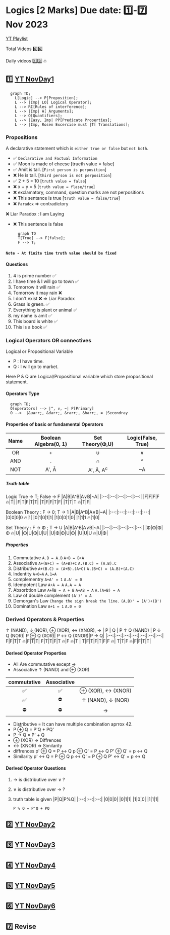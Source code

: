 # Logics [2 Marks] Due date: :one:_-_:seven: Nov 2023

[YT Playlist](https://www.youtube.com/playlist?list=PLC36xJgs4dxF5fTaOmUjEJJS8PMnbgO_Y)

Total Videos  :six::six:

Daily videos :one::zero: 🔥

## :one: [YT NovDay1][LOGIC_NOV_DAY1_YT_LINK]

```mermaid
  graph TD;
    L[Logic] --> P[Proposition];
    L --> |Imp| LO[ Logical Operator];
    L --> RI[Rules of interference];
    L --> |Imp| A[ Arguments];
    L --> Q[Quantifiers];
    L --> |Easy, Imp| PP[Predicate Properties];
    L --> |Imp, Rosen Excercise must |T[ Translations];
```

### Propositions

A declarative statement which is `either true or false` but `not both`.

- ✅ `Declarative and Factual Information`
- ✅ Moon is made of cheese [trueth value = false]
- ✅ Amit is tall. [`First person is perposition`]
- ❌ He is tall. [`third person is not perposition`]
- ✅ 2 + 5 = 10 [`truth value = false`]
- ❌ x + y = 5 [`truth value = flase/true`]
- ❌ exclamatory, command, question marks are not perpositions
- ❌ This sentance is true [`truth value = false/true`]
- ❌ `Paradox` => contradictory

❌ Liar Paradox : I am Laying

- ❌ This sentence is false

  ```mermaid
    graph TD
    T[True] --> F[false];
    F --> T;
  ```

#### `Note - At finite time truth value should be fixed`

#### Questions

1. 4 is prime number ✅
2. I have time & I will go to town ✅
3. Tomorrow it will rain ✅
4. Tomorrow it may rain ❌
5. I don't exist ❌ => Liar Paradox
6. Grass is green. ✅
7. Everything is plant or animal ✅
8. my name is amit ✅
9. This board is white ✅
10. This is a book ✅

### Logical Operators OR connectives

Logical or Propositional Variable

- P : I have time.
- Q : I will go to market.  

Here P & Q are Logical/Propositional variable which store propositional statement.

#### Operators Type

```mermaid
  graph TD;
  O[operators] --> |^, ∨, ~| P[Primary]
  O -->  |&uarr;, &darr;, &rarr;, &harr;, ⊕ |Secondray
```

#### Properties of basic or fundamental Operators

|Name|Boolean Algebra(0, 1)|Set Theory(Φ,U)|Logic(False, True)
|:--:|:--:|:--:|:--:|
|OR|+|∪|∨|
|AND|.|∩|^|
|NOT|A', Ā|A', Ā, A<sup>c</sup>|~A|

##### Truth table

Logic True &rarr; T; False &rarr; F
|A|B|A^B|A∨B|~A|
|:--:|:--:|:--:|:--:|:--:|
|F|F|F|F :fire:|T|
|F|T|F|T|T|
|T|F|F|T|F|
|T|T|T :fire:|T|F|

Boolean Theory :  F &rarr; 0; T &rarr; 1
|A|B|A^B|A∨B|~A|
|:--:|:--:|:--:|:--:|:--:|
|0|0|0|0 :fire:|1|
|0|1|0|1|1|
|1|0|0|1|0|
|1|1|1 :fire:|1|0|

Set Theory : F &rarr; Φ ; T &rarr; U
|A|B|A^B|A∨B|~A|
|:--:|:--:|:--:|:--:|:--:|
|Φ|Φ|Φ|Φ :fire:|U|
|Φ|U|Φ|U|U|
|U|Φ|Φ|U|Φ|
|U|U|U :fire:|U|Φ|

##### Properties

1. Commutative
    `A.B = A.B`
    `A+B = B+A`
2. Associative
   `A+(B+C) = (A+B)+C`
   `A.(B.C) = (A.B).C`
3. Distributive
  `A+(B.C) = (A+B).(A+C)`
  `A.(B+C) = (A.B)+(A.C)`
4. Indentity
   `A+0=A`
   `A.1=A`
5. complementry
   `A+A' = 1`
   `A.A' = 0`
6. Idempotent Law
   `A+A = A`
   `A.A = A`
7. Absorbtion Law
   `A+ĀB = A + B`
   `A+AB = A`
   `A.(A+B) = A`
8. Law of double complement
   `(A')' = A`
9. Demorgan's Law
    `Change the sign break the line.`
     `(A.B)' = (A')+(B')`
10. Domination Law
    `A+1 = 1`
    `A.0 = 0`

### Derived Operators & Properties

&uarr; (NAND), &darr; (NOR), ⊕ (XOR), &harr; (XNOR), &rarr;
| P | Q | P &uarr; Q (NAND) | P &darr; Q (NOR)| P ⊕ Q (XOR)| P &harr; Q (XNOR)|P &rarr; Q|
|:--:|:--:|:--:|:--:|:--:|:--:|:--:|
F|F|T|T 🔥|F|T|T|
F|T|T|F|T 🔥|F 🔥|T |
T|F|T|F|T|F|F 🔥|
T|T|F 🔥|F|F|T|T|

#### Derived Operator Properties

- All Are commutative except &rarr;
- Associative &uarr; (NAND) and ⊕ (XOR)
  
|commutative|Associative||
|:--:|:--:|:--:|
✅|✅|⊕ (XOR), &harr; (XNOR)
✅|⛔|&uarr; (NAND), &darr; (NOR)
⛔|⛔|&rarr;

- Distributive = It can have multiple combination aprrox 42.
- P ⊕ Q = P'Q + PQ'
- P &rarr; Q = P' + Q
- ⊕ (XOR) => Diffrences
- &harr; (XNOR) => Similarity
- diffrences
  p' ⊕ Q = P &harr; Q
  p ⊕ Q' = P &harr; Q
  P' ⊕ Q' = p &harr; Q
- Similarity
   p' &harr; Q = P ⊕ Q
  p &harr; Q' = P ⊕ Q
  P' &harr; Q' = p &harr; Q

#### Derived Operator Questions

1. &rarr; is distributive over ∨ ?
2. ∨ is distributive over &rarr; ?
3. truth table is given
   |P|Q|P%Q|
   |:--:|:--:|:--:|
   |0|0|0|
   |0|1|1|
   |1|0|0|
   |1|1|1|

   `P % Q = P'Q + PQ`

## :two: [YT NovDay2][LOGIC_NOV_DAY2_YT_LINK]

## :three: [YT NovDay3][LOGIC_NOV_DAY3_YT_LINK]

## :four: [YT NovDay4][LOGIC_NOV_DAY4_YT_LINK]

## :five: [YT NovDay5][LOGIC_NOV_DAY5_YT_LINK]

## :six: [YT NovDay6][LOGIC_NOV_DAY6_YT_LINK]

## :seven: Revise

[LOGIC_NOV_DAY1_YT_LINK]: https://www.youtube.com/playlist?list=PLddhX2WE7PoC4ZYT5-1x3SdgZL6G6jf2s
[LOGIC_NOV_DAY2_YT_LINK]: https://www.youtube.com/playlist?list=PLddhX2WE7PoDJOqcHsE4TGBgIhq2uArpv
[LOGIC_NOV_DAY3_YT_LINK]: https://www.youtube.com/playlist?list=PLddhX2WE7PoDiLpA_rZguyp0psnjpwgMo
[LOGIC_NOV_DAY4_YT_LINK]: https://www.youtube.com/playlist?list=PLddhX2WE7PoDXJC2yBzjRY0ig3zMyAWDB
[LOGIC_NOV_DAY5_YT_LINK]: https://www.youtube.com/playlist?list=PLddhX2WE7PoCScZslkJUltiDYiQ8y5oGP
[LOGIC_NOV_DAY6_YT_LINK]: https://www.youtube.com/playlist?list=PLddhX2WE7PoDcsefe9FxKUARTAnqGdRSX
